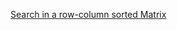 [Search in a row-column sorted Matrix](https://practice.geeksforgeeks.org/problems/search-in-a-matrix-1587115621/1/)